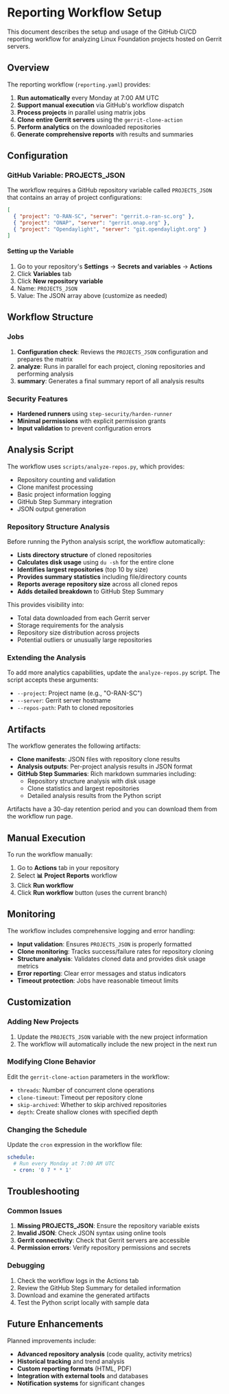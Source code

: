 <!--
SPDX-License-Identifier: Apache-2.0
SPDX-FileCopyrightText: 2025 The Linux Foundation
-->

# Reporting Workflow Setup

This document describes the setup and usage of the GitHub CI/CD reporting
workflow for analyzing Linux Foundation projects hosted on Gerrit servers.

## Overview

The reporting workflow (`reporting.yaml`) provides:

1. **Run automatically** every Monday at 7:00 AM UTC
2. **Support manual execution** via GitHub's workflow dispatch
3. **Process projects** in parallel using matrix jobs
4. **Clone entire Gerrit servers** using the `gerrit-clone-action`
5. **Perform analytics** on the downloaded repositories
6. **Generate comprehensive reports** with results and summaries

## Configuration

### GitHub Variable: PROJECTS_JSON

The workflow requires a GitHub repository variable called `PROJECTS_JSON` that
contains an array of project configurations:

```json
[
  { "project": "O-RAN-SC", "server": "gerrit.o-ran-sc.org" },
  { "project": "ONAP", "server": "gerrit.onap.org" },
  { "project": "Opendaylight", "server": "git.opendaylight.org" }
]
```

#### Setting up the Variable

1. Go to your repository's **Settings** → **Secrets and variables** → **Actions**
2. Click **Variables** tab
3. Click **New repository variable**
4. Name: `PROJECTS_JSON`
5. Value: The JSON array above (customize as needed)

## Workflow Structure

### Jobs

1. **Configuration check**: Reviews the `PROJECTS_JSON` configuration and prepares the matrix
2. **analyze**: Runs in parallel for each project, cloning repositories and
   performing analysis
3. **summary**: Generates a final summary report of all analysis results

### Security Features

- **Hardened runners** using `step-security/harden-runner`
- **Minimal permissions** with explicit permission grants
- **Input validation** to prevent configuration errors

## Analysis Script

The workflow uses `scripts/analyze-repos.py`, which provides:

- Repository counting and validation
- Clone manifest processing
- Basic project information logging
- GitHub Step Summary integration
- JSON output generation

### Repository Structure Analysis

Before running the Python analysis script, the workflow automatically:

- **Lists directory structure** of cloned repositories
- **Calculates disk usage** using `du -sh` for the entire clone
- **Identifies largest repositories** (top 10 by size)
- **Provides summary statistics** including file/directory counts
- **Reports average repository size** across all cloned repos
- **Adds detailed breakdown** to GitHub Step Summary

This provides visibility into:

- Total data downloaded from each Gerrit server
- Storage requirements for the analysis
- Repository size distribution across projects
- Potential outliers or unusually large repositories

### Extending the Analysis

To add more analytics capabilities, update the `analyze-repos.py` script.
The script accepts these arguments:

- `--project`: Project name (e.g., "O-RAN-SC")
- `--server`: Gerrit server hostname
- `--repos-path`: Path to cloned repositories

## Artifacts

The workflow generates the following artifacts:

- **Clone manifests**: JSON files with repository clone results
- **Analysis outputs**: Per-project analysis results in JSON format
- **GitHub Step Summaries**: Rich markdown summaries including:
  - Repository structure analysis with disk usage
  - Clone statistics and largest repositories
  - Detailed analysis results from the Python script

Artifacts have a 30-day retention period and you can download them from the workflow run page.

## Manual Execution

To run the workflow manually:

1. Go to **Actions** tab in your repository
2. Select **📊 Project Reports** workflow
3. Click **Run workflow**
4. Click **Run workflow** button (uses the current branch)

## Monitoring

The workflow includes comprehensive logging and error handling:

- **Input validation**: Ensures `PROJECTS_JSON` is properly formatted
- **Clone monitoring**: Tracks success/failure rates for repository cloning
- **Structure analysis**: Validates cloned data and provides disk usage metrics
- **Error reporting**: Clear error messages and status indicators
- **Timeout protection**: Jobs have reasonable timeout limits

## Customization

### Adding New Projects

1. Update the `PROJECTS_JSON` variable with the new project information
2. The workflow will automatically include the new project in the next run

### Modifying Clone Behavior

Edit the `gerrit-clone-action` parameters in the workflow:

- `threads`: Number of concurrent clone operations
- `clone-timeout`: Timeout per repository clone
- `skip-archived`: Whether to skip archived repositories
- `depth`: Create shallow clones with specified depth

### Changing the Schedule

Update the `cron` expression in the workflow file:

```yaml
schedule:
  # Run every Monday at 7:00 AM UTC
  - cron: '0 7 * * 1'
```

## Troubleshooting

### Common Issues

1. **Missing PROJECTS_JSON**: Ensure the repository variable exists
2. **Invalid JSON**: Check JSON syntax using online tools
3. **Gerrit connectivity**: Check that Gerrit servers are accessible
4. **Permission errors**: Verify repository permissions and secrets

### Debugging

1. Check the workflow logs in the Actions tab
2. Review the GitHub Step Summary for detailed information
3. Download and examine the generated artifacts
4. Test the Python script locally with sample data

## Future Enhancements

Planned improvements include:

- **Advanced repository analysis** (code quality, activity metrics)
- **Historical tracking** and trend analysis
- **Custom reporting formats** (HTML, PDF)
- **Integration with external tools** and databases
- **Notification systems** for significant changes
